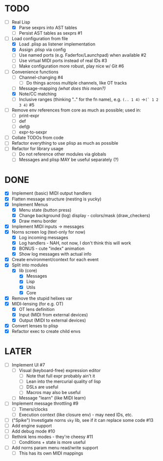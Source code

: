 # TODO
- [ ] Real Lisp
    - [x] Parse sexprs into AST tables 
    - [ ] Persist AST tables as sexprs #1
- [ ] Load configuration from file
    - [x] Load .plisp as listener implementation
    - [x] Assign .plisp via config
    - [ ] Use named ports (e.g. Faderfox/Launchpad) when available #2
    - [ ] Use virtual MIDI ports instead of real IDs #3
    - [ ] Make configuration more robust, play nice w/ Git #6
- [ ] Convenience functions
    - [ ] Channel-changing #4
        - [ ] Do things across multiple channels, like OT tracks
    - [ ] Message-mapping _(what does this mean?)_
    - [x] Note/CC matching
    - [ ] Inclusive ranges (thinking ".." for the fn name), e.g. `(.. 1 4)` ->``(` 1 2 3 4)`` #5
- [ ] Remove env references from core as much as possible; used in:
    - [ ] print-expr
    - [ ] def
    - [ ] def@
    - [ ] expr-to-sexpr
- [ ] Collate TODOs from code
- [ ] Refactor everything to use plisp as much as possible
- [ ] Refactor for library usage
    - [ ] Do not reference other modules via globals
    - [ ] Messages and plisp MAY be useful separately (?)

# DONE
- [x] Implement (basic) MIDI output handlers
- [x] Flatten message structure (nesting is yucky)
- [x] Implement Menus
    - [x] Menu state (button press)
    - [x] Change background (log) display - colors/mask (draw_checkers)
    - [x] Draw menu border
- [x] Implement MIDI inputs -> messages
- [x] Norns screen log (text-only for now)
    - [x] Log incoming messages
    - [x] Log handlers - NAH, not now, I don't think this will work
    - [x] BONUS - cute "index" animation
    - [x] Show log messages with actual info
- [x] Create environment/context for each event
- [x] Split into modules
    - [x] lib (core)
        - [x] Messages
        - [x] Lisp
        - [x] Utils
        - [x] Core
- [x] Remove the stupid helixes var
- [x] MIDI-lensing (for e.g. OT)
    - [x] OT lens definition
    - [x] Input (MIDI from external devices)
    - [x] Output (MIDI to external devices)
- [x] Convert lenses to plisp
- [x] Refactor exec to create child envs

# LATER
- [ ] Implement UI #7
    - [ ] Visual (keyboard-free) expression editor
        - [ ] Note that full expr probably ain't it
        - [ ] Lean into the mercurial quality of lisp
        - [ ] DSLs are useful
        - [ ] Macros may also be useful
    - [ ] Message "learn" (like MIDI learn)
- [ ] Implement message throttling #9
    - [ ] Timers/clocks
    - [ ] Execution context (like closure env) - may need IDs, etc.
- [ ] ("Spike") Investigate norns `sky` lib, see if it can replace some code #13
- [ ] Add engine support
- [ ] Add debug mode #10
- [ ] Rethink lens modes - they're cheesy #11
    - [ ] Conditions + state is more useful
- [ ] Add norns param menu read/write support
    - [ ] This has its own MIDI mappings
